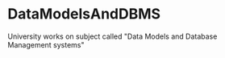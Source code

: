 # DataModelsAndDBMS
University works on subject called "Data Models and Database Management systems"
